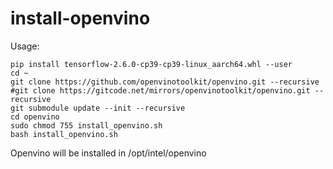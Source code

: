 # install-openvino

Usage:

```shell
pip install tensorflow-2.6.0-cp39-cp39-linux_aarch64.whl --user
cd ~
git clone https://github.com/openvinotoolkit/openvino.git --recursive
#git clone https://gitcode.net/mirrors/openvinotoolkit/openvino.git --recursive
git submodule update --init --recursive
cd openvino
sudo chmod 755 install_openvino.sh
bash install_openvino.sh
```

Openvino will be installed in /opt/intel/openvino
